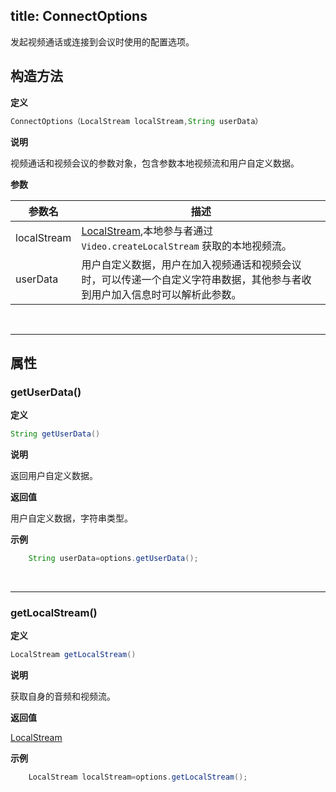 title: ConnectOptions
---

发起视频通话或连接到会议时使用的配置选项。

## 构造方法

**定义**   

```java
ConnectOptions（LocalStream localStream,String userData）
```

**说明**

视频通话和视频会议的参数对象，包含参数本地视频流和用户自定义数据。

**参数**

| 参数名 | 描述 |
|---|---|
|localStream|[LocalStream](/video/Android/api/local-stream.html),本地参与者通过 `Video.createLocalStream` 获取的本地视频流。|
|userData|用户自定义数据，用户在加入视频通话和视频会议时，可以传递一个自定义字符串数据，其他参与者收到用户加入信息时可以解析此参数。|

</br>

---

## 属性


### getUserData()

**定义**   

```java
String getUserData()
```

**说明**

返回用户自定义数据。

**返回值**

用户自定义数据，字符串类型。

**示例**

```java
	String userData=options.getUserData();
```

</br>

---

### getLocalStream()

**定义**   

```java
LocalStream getLocalStream()
```

**说明**

获取自身的音频和视频流。

**返回值**

[LocalStream](/video/Android/api/local-stream.html)

**示例**

```java
	LocalStream localStream=options.getLocalStream();
```

